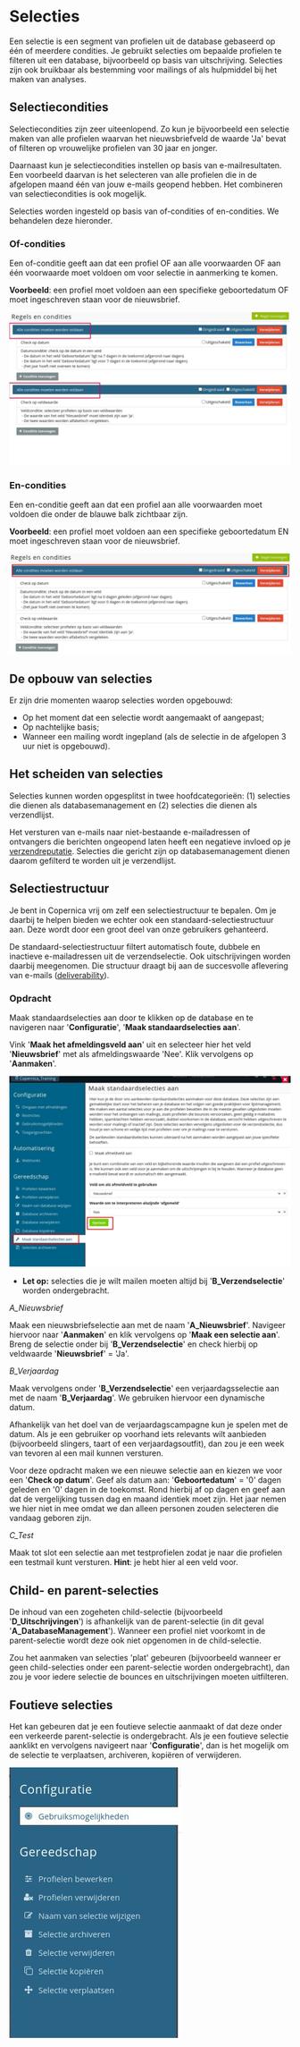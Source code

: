 # Selecties

Een selectie is een segment van profielen uit de database gebaseerd op één of meerdere
condities. Je gebruikt selecties om bepaalde profielen te filteren uit een database,
bijvoorbeeld op basis van uitschrijving. Selecties zijn ook bruikbaar als bestemming voor
mailings of als hulpmiddel bij het maken van analyses.

## Selectiecondities

Selectiecondities zijn zeer uiteenlopend. Zo kun je bijvoorbeeld een selectie maken van alle
profielen waarvan het nieuwsbriefveld de waarde 'Ja' bevat of filteren op vrouwelijke
profielen van 30 jaar en jonger.

Daarnaast kun je selectiecondities instellen op basis van e-mailresultaten. Een voorbeeld
daarvan is het selecteren van alle profielen die in de afgelopen maand één van jouw e-mails
geopend hebben. Het combineren van selectiecondities is ook mogelijk.

Selecties worden ingesteld op basis van of-condities of en-condities. We behandelen deze hieronder.

### Of-condities
Een of-conditie geeft aan dat een profiel OF aan alle voorwaarden OF aan één voorwaarde
moet voldoen om voor selectie in aanmerking te komen. 

**Voorbeeld**: een profiel moet voldoen aan een specifieke geboortedatum OF moet ingeschreven 
staan voor de nieuwsbrief.

![Of-condities](../images/nl/of-conditie.png)

### En-condities
Een en-conditie geeft aan dat een profiel aan alle voorwaarden moet voldoen die onder de
blauwe balk zichtbaar zijn. 

**Voorbeeld**: een profiel moet voldoen aan een specifieke
geboortedatum EN moet ingeschreven staan voor de nieuwsbrief.

![En-condities](../images/nl/en-conditie.png)

## De opbouw van selecties

Er zijn drie momenten waarop selecties worden opgebouwd:

* Op het moment dat een selectie wordt aangemaakt of aangepast;
* Op nachtelijke basis;
* Wanneer een mailing wordt ingepland (als de selectie in de afgelopen 3 uur niet is opgebouwd).

## Het scheiden van selecties

Selecties kunnen worden opgesplitst in twee hoofdcategorieën: (1) selecties die dienen als
databasemanagement en (2) selecties die dienen als verzendlijst.

Het versturen van e-mails naar niet-bestaande e-mailadressen of ontvangers die berichten ongeopend laten heeft een 
negatieve invloed op je [verzendreputatie](./send-reputation). Selecties die gericht zijn op databasemanagement dienen 
daarom gefilterd te worden uit je verzendlijst.

## Selectiestructuur

Je bent in Copernica vrij om zelf een selectiestructuur te bepalen. Om je daarbij te helpen
bieden we echter ook een standaard-selectiestructuur aan. Deze wordt door een groot deel
van onze gebruikers gehanteerd.

De standaard-selectiestructuur filtert automatisch foute, dubbele en inactieve
e-mailadressen uit de verzendselectie. Ook uitschrijvingen worden daarbij meegenomen.
Die structuur draagt bij aan de succesvolle aflevering van e-mails ([deliverability](https://www.copernica.com/nl/blog/post/deliverability-101-deel-1-de-invloed-van-lijstmanagement-op-deliverability)).

### Opdracht

Maak standaardselecties aan door te klikken op de database en te
navigeren naar '**Configuratie**', '**Maak standaardselecties aan**'.

Vink '**Maak het afmeldingsveld aan**' uit en selecteer hier het veld '**Nieuwsbrief**' met als
afmeldingswaarde 'Nee'. Klik vervolgens op '**Aanmaken**'. 

![Standaardselecties aanmaken](../images/nl/standaardselecties-aanmaken.png)

* **Let op:** selecties die je wilt mailen moeten altijd bij '**B_Verzendselectie**' worden
ondergebracht.

_A_Nieuwsbrief_

Maak een nieuwsbriefselectie aan met de naam '**A_Nieuwsbrief**'. Navigeer hiervoor naar 
'**Aanmaken**' en klik vervolgens op '**Maak een selectie aan**'. Breng de selectie onder 
bij '**B_Verzendselectie**' en check hierbij op veldwaarde '**Nieuwsbrief**' = 'Ja'.

_B_Verjaardag_

Maak vervolgens onder '**B_Verzendselectie**' een verjaardagsselectie aan met de naam '**B_Verjaardag**'​. 
We gebruiken hiervoor een dynamische datum. 

Afhankelijk van het doel van de verjaardagscampagne kun je spelen met de datum. Als je een 
gebruiker op voorhand iets relevants wilt aanbieden (bijvoorbeeld slingers, taart of een 
verjaardagsoutfit), dan zou je een week van tevoren al een mail kunnen versturen.

Voor deze opdracht maken we een nieuwe selectie aan en kiezen we voor een '**Check op
datum**'. Geef als datum aan: '**Geboortedatum**' = '0' dagen geleden en '0' dagen in de
toekomst. Rond hierbij af op dagen en geef aan dat de vergelijking tussen dag en maand
identiek moet zijn. Het jaar nemen we hier niet in mee omdat we dan alleen personen
zouden selecteren die vandaag geboren zijn.

_C_Test_

Maak tot slot een selectie aan met testprofielen zodat je naar die profielen een testmail kunt
versturen. **Hint**: je hebt hier al een veld voor.

## Child- en parent-selecties

De inhoud van een zogeheten child-selectie (bijvoorbeeld '**D_Uitschrijvingen**')
is afhankelijk van de parent-selectie (in dit geval '**A_DatabaseManagement**').
Wanneer een profiel niet voorkomt in de parent-selectie wordt deze ook niet
opgenomen in de child-selectie.

Zou het aanmaken van selecties 'plat' gebeuren (bijvoorbeeld wanneer
er geen child-selecties onder een parent-selectie worden ondergebracht), dan zou je
voor iedere selectie de bounces en uitschrijvingen moeten uitfilteren.

## Foutieve selecties

Het kan gebeuren dat je een foutieve selectie aanmaakt of dat deze onder een verkeerde
parent-selectie is ondergebracht. Als je een foutieve selectie aanklikt en vervolgens navigeert
naar '**Configuratie**', dan is het mogelijk om de selectie te verplaatsen, archiveren, kopiëren
of verwijderen.

![Selecties configureren](../images/nl/selecties-configureren.png)
